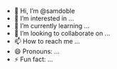 - 👋 Hi, I’m @samdoble
- 👀 I’m interested in ...
- 🌱 I’m currently learning ...
- 💞️ I’m looking to collaborate on ...
- 📫 How to reach me ...
- 😄 Pronouns: ...
- ⚡ Fun fact: ...

<!---
samdoble/samdoble is a ✨ special ✨ repository because its `README.md` (this file) appears on your GitHub profile.
You can click the Preview link to take a look at your changes.
--->
